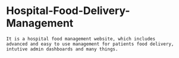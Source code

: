 # Hospital-Food-Delivery-Management
```
It is a hospital food management website, which includes
advanced and easy to use management for patients food delivery,
intutive admin dashboards and many things.
```
